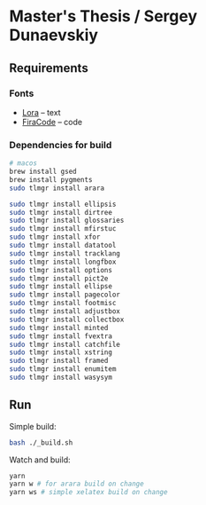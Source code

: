 # Master's Thesis / Sergey Dunaevskiy

## Requirements

### Fonts
- [Lora](https://fonts.google.com/specimen/Lora) – text
- [FiraCode](https://github.com/tonsky/FiraCode) – code

### Dependencies for build

```bash
# macos
brew install gsed
brew install pygments 
sudo tlmgr install arara

sudo tlmgr install ellipsis
sudo tlmgr install dirtree
sudo tlmgr install glossaries
sudo tlmgr install mfirstuc
sudo tlmgr install xfor
sudo tlmgr install datatool
sudo tlmgr install tracklang
sudo tlmgr install longfbox
sudo tlmgr install options
sudo tlmgr install pict2e
sudo tlmgr install ellipse
sudo tlmgr install pagecolor
sudo tlmgr install footmisc
sudo tlmgr install adjustbox
sudo tlmgr install collectbox
sudo tlmgr install minted
sudo tlmgr install fvextra
sudo tlmgr install catchfile
sudo tlmgr install xstring
sudo tlmgr install framed
sudo tlmgr install enumitem
sudo tlmgr install wasysym
```

## Run

Simple build:
```bash
bash ./_build.sh
```

Watch and build:
```bash
yarn
yarn w # for arara build on change
yarn ws # simple xelatex build on change
```
